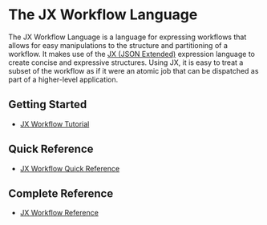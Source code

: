 # The JX Workflow Language

The JX Workflow Language is a language for expressing workflows
that allows for easy manipulations to the structure and
partitioning of a workflow.  It makes use of the [JX (JSON Extended)](../jx)
expression language to create concise and expressive structures.
Using JX, it is easy to treat a subset of the workflow as if it were an atomic job that can be dispatched as part of a higher-level application.

## Getting Started

  * [JX Workflow Tutorial](jx-tutorial)  

## Quick Reference

  * [JX Workflow Quick Reference](jx-quick)  

## Complete Reference

  * [JX Workflow Reference](jx)


